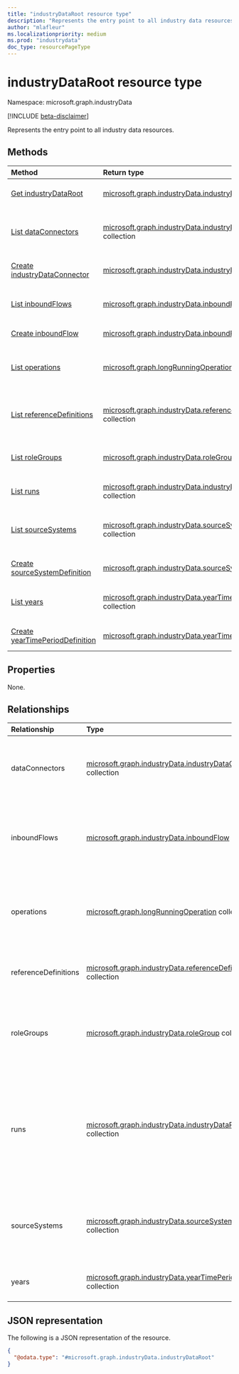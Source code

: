 ```yaml
---
title: "industryDataRoot resource type"
description: "Represents the entry point to all industry data resources."
author: "mlafleur"
ms.localizationpriority: medium
ms.prod: "industrydata"
doc_type: resourcePageType
---
```


# industryDataRoot resource type

Namespace: microsoft.graph.industryData

[!INCLUDE [beta-disclaimer](../../includes/beta-disclaimer.md)]

Represents the entry point to all industry data resources.

## Methods

| Method                                                                                         | Return type                                                                                                               | Description                                                                                                           |
| :--------------------------------------------------------------------------------------------- | :------------------------------------------------------------------------------------------------------------------------ | :-------------------------------------------------------------------------------------------------------------------- |
| [Get industryDataRoot](../api/industrydata-industrydataroot-get.md)                            | [microsoft.graph.industryData.industryDataRoot](../resources/industrydata-industrydataroot.md)                            | Read the properties and relationships of an [industryDataRoot](../resources/industrydata-industrydataroot.md) object. |
| [List dataConnectors](../api/industrydata-industrydataroot-list-dataconnectors.md)             | [microsoft.graph.industryData.industryDataConnector](../resources/industrydata-industrydataconnector.md) collection       | Get the **industryDataConnector** resources from the **dataConnectors** navigation property.                          |
| [Create industryDataConnector](../api/industrydata-industrydataroot-post-dataconnectors.md)    | [microsoft.graph.industryData.industryDataConnector](../resources/industrydata-industrydataconnector.md)                  | Create a new **industryDataConnector** object.                                                                        |
| [List inboundFlows](../api/industrydata-industrydataroot-list-inboundflows.md)                 | [microsoft.graph.industryData.inboundFlow](../resources/industrydata-inboundflow.md) collection                           | Get the **inboundFlow** resources from the **inboundFlows** navigation property.                                      |
| [Create inboundFlow](../api/industrydata-industrydataroot-post-inboundflows.md)                | [microsoft.graph.industryData.inboundFlow](../resources/industrydata-inboundflow.md)                                      | Create a new **inboundFlow** object.                                                                                  |
| [List operations](../api/industrydata-industrydataroot-list-operations.md)                     | [microsoft.graph.longRunningOperation](../resources/longrunningoperation.md) collection                                   | Get the **longRunningOperation** resources from the **operations** navigation property.                               |
| [List referenceDefinitions](../api/industrydata-industrydataroot-list-referencedefinitions.md) | [microsoft.graph.industryData.referenceDefinition](../resources/industrydata-referencedefinition.md) collection           | Get the **referenceDefinition** resources from the **referenceDefinitions** navigation property.                      |
| [List roleGroups](../api/industrydata-industrydataroot-list-rolegroups.md)                     | [microsoft.graph.industryData.roleGroup](../resources/industrydata-rolegroup.md) collection                               | Get the **roleGroup** resources from the **roleGroups** navigation property.                                          |
| [List runs](../api/industrydata-industrydataroot-list-runs.md)                                 | [microsoft.graph.industryData.industryDataRun](../resources/industrydata-industrydatarun.md) collection                   | Get the **industryDataRun** resources from the **runs** navigation property.                                          |
| [List sourceSystems](../api/industrydata-industrydataconnector-list-sourcesystem.md)           | [microsoft.graph.industryData.sourceSystemDefinition](../resources/industrydata-sourcesystemdefinition.md) collection     | Get the **sourceSystemDefinition** resources from the **sourceSystems** navigation property.                          |
| [Create sourceSystemDefinition](../api/industrydata-industrydataroot-post-sourcesystems.md)    | [microsoft.graph.industryData.sourceSystemDefinition](../resources/industrydata-sourcesystemdefinition.md)                | Create a new **sourceSystemDefinition** object.                                                                       |
| [List years](../api/industrydata-inboundfileflow-list-year.md)                                 | [microsoft.graph.industryData.yearTimePeriodDefinition](../resources/industrydata-yeartimeperioddefinition.md) collection | Get the **yearTimePeriodDefinition** resources from the years navigation property.                                    |
| [Create yearTimePeriodDefinition](../api/industrydata-industrydataroot-post-years.md)          | [microsoft.graph.industryData.yearTimePeriodDefinition](../resources/industrydata-yeartimeperioddefinition.md)            | Create a new **yearTimePeriodDefinition** object.                                                                     |

## Properties

None.

## Relationships

| Relationship         | Type                                                                                                                      | Description                                                                                                                  |
| :------------------- | :------------------------------------------------------------------------------------------------------------------------ | :--------------------------------------------------------------------------------------------------------------------------- |
| dataConnectors       | [microsoft.graph.industryData.industryDataConnector](../resources/industrydata-industrydataconnector.md) collection       | Set of connectors for importing data from source systems.                                                                    |
| inboundFlows         | [microsoft.graph.industryData.inboundFlow](../resources/industrydata-inboundflow.md) collection                           | Set of data import flow activities to bring data into the canonical store via a connector.                                   |
| operations           | [microsoft.graph.longRunningOperation](../resources/longrunningoperation.md) collection                                   | Set of ephemeral operations that the system is currently running. Read-only.                                                 |
| referenceDefinitions | [microsoft.graph.industryData.referenceDefinition](../resources/industrydata-referencedefinition.md) collection           | Set of user modifiable system picker types.                                                                                  |
| roleGroups           | [microsoft.graph.industryData.roleGroup](../resources/industrydata-rolegroup.md) collection                               | Set of groups of individual roles that makes role-based admin simpler.                                                       |
| runs                 | [microsoft.graph.industryData.industryDataRun](../resources/industrydata-industrydatarun.md) collection                   | Set of ephemeral runs which present the point-in-time that diagnostic state of activities executed by the system. Read-only. |
| sourceSystems        | [microsoft.graph.industryData.sourceSystemDefinition](../resources/industrydata-sourcesystemdefinition.md) collection     | Set of source definitions that represents real world external systems.                                                       |
| years                | [microsoft.graph.industryData.yearTimePeriodDefinition](../resources/industrydata-yeartimeperioddefinition.md) collection | Set of years represented in the system.                                                                                      |

## JSON representation

The following is a JSON representation of the resource.

<!-- {
  "blockType": "resource",
  "keyProperty": "id",
  "@odata.type": "microsoft.graph.industryData.industryDataRoot",
  "openType": false
}
-->

```json
{
  "@odata.type": "#microsoft.graph.industryData.industryDataRoot"
}
```
